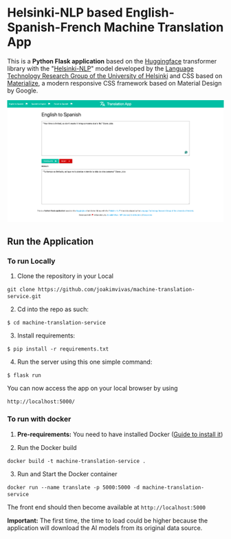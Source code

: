 # Helsinki-NLP based English-Spanish-French Machine Translation App

This is a **Python Flask application** based on the [Huggingface](https://huggingface.co) transformer library with the "[Helsinki-NLP](https://huggingface.co/Helsinki-NLP)" model developed by the [Language Technology Research Group of the University of Helsinki](https://blogs.helsinki.fi/language-technology/) and CSS based on [Materialize](https://materializecss.com/), a modern responsive CSS framework based on Material Design by Google.

![Homescreen](/static/images/homescreen.png)

## Run the Application
### To run Locally

1. Clone the repository in your Local
```
git clone https://github.com/joakimvivas/machine-translation-service.git
```

2. Cd into the repo as such:
```
$ cd machine-translation-service
```

3. Install requirements:
```
$ pip install -r requirements.txt
```

4. Run the server using this one simple command:
```
$ flask run
```
You can now access the app on your local browser by using
```
http://localhost:5000/
```

### To run with docker

1. **Pre-requirements:** You need to have installed Docker ([Guide to install it](https://docs.docker.com/engine/install/))

2. Run the Docker build
```
docker build -t machine-translation-service .
```

3. Run and Start the Docker container
```
docker run --name translate -p 5000:5000 -d machine-translation-service
```

The front end should then become available at ```http://localhost:5000```

**Important:** The first time, the time to load could be higher because the application will download the AI models from its original data source.